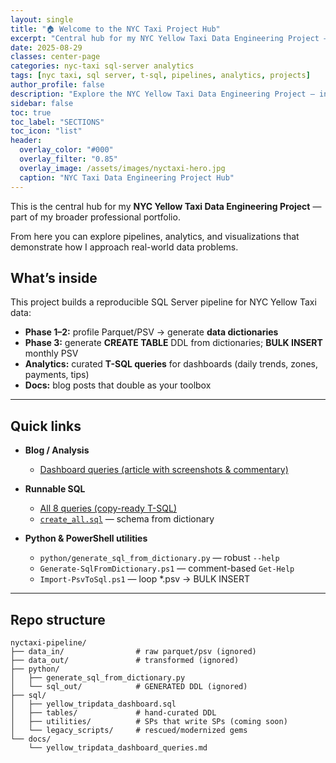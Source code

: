 ```yaml
---
layout: single
title: "🏠 Welcome to the NYC Taxi Project Hub"
excerpt: "Central hub for my NYC Yellow Taxi Data Engineering Project — pipelines, analytics, and documentation."
date: 2025-08-29
classes: center-page
categories: nyc-taxi sql-server analytics
tags: [nyc taxi, sql server, t-sql, pipelines, analytics, projects]
author_profile: false
description: "Explore the NYC Yellow Taxi Data Engineering Project — ingestion, validation, pipelines, dashboards, and analytics."
sidebar: false
toc: true
toc_label: "SECTIONS"
toc_icon: "list"
header:
  overlay_color: "#000"
  overlay_filter: "0.85"
  overlay_image: /assets/images/nyctaxi-hero.jpg
  caption: "NYC Taxi Data Engineering Project Hub"
---
```


<a id="toc" class="visually-hidden"></a>


This is the central hub for my **NYC Yellow Taxi Data Engineering Project** — part of my broader professional portfolio.
 
From here you can explore pipelines, analytics, and visualizations that demonstrate how I approach real-world data problems.

## What’s inside

This project builds a reproducible SQL Server pipeline for NYC Yellow Taxi data:

- **Phase 1–2:** profile Parquet/PSV → generate **data dictionaries**
- **Phase 3:** generate **CREATE TABLE** DDL from dictionaries; **BULK INSERT** monthly PSV
- **Analytics:** curated **T-SQL queries** for dashboards (daily trends, zones, payments, tips)
- **Docs:** blog posts that double as your toolbox

---

## Quick links

- **Blog / Analysis**  
  - [Dashboard queries (article with screenshots & commentary)](/2025/08/29/nyc-taxi-dashboard-queries.html)

- **Runnable SQL**  
  - [All 8 queries (copy-ready T-SQL)](/2025/08/29/nyc-taxi-dashboard-queries.html)  
  - [`create_all.sql`](https://github.com/michaelshawnlockwood/nyctaxi-pipeline/blob/main/sql/create_all.sql) — schema from dictionary

- **Python & PowerShell utilities**  
  - `python/generate_sql_from_dictionary.py` — robust `--help`  
  - `Generate-SqlFromDictionary.ps1` — comment-based `Get-Help`  
  - `Import-PsvToSql.ps1` — loop *.psv → BULK INSERT

---

## Repo structure

```text
nyctaxi-pipeline/
├── data_in/                # raw parquet/psv (ignored)
├── data_out/               # transformed (ignored)
├── python/
│   ├── generate_sql_from_dictionary.py
│   └── sql_out/            # GENERATED DDL (ignored)
├── sql/
│   ├── yellow_tripdata_dashboard.sql
│   ├── tables/             # hand-curated DDL
│   ├── utilities/          # SPs that write SPs (coming soon)
│   └── legacy_scripts/     # rescued/modernized gems
└── docs/
    └── yellow_tripdata_dashboard_queries.md
```
